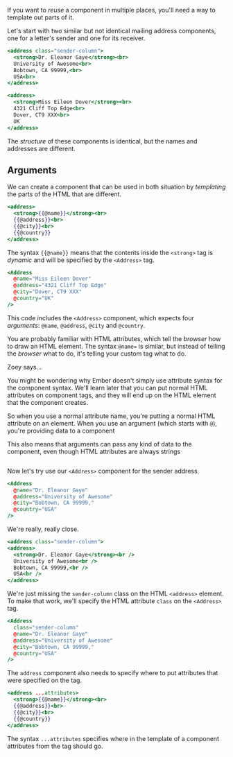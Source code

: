 If you want to _reuse_ a component in multiple places, you'll need a way to template out parts of it.

Let's start with two similar but not identical mailing address components, one for a letter's sender and one for its receiver.

```handlebars {app/components/sender-address.hbs}
<address class="sender-column">
  <strong>Dr. Eleanor Gaye</strong><br>
  University of Awesome<br>
  Bobtown, CA 99999,<br>
  USA<br>
</address>
```

```handlebars {data-filename="app/components/receiver-address.hbs"}
<address>
  <strong>Miss Eileen Dover</strong><br>
  4321 Cliff Top Edge<br>
  Dover, CT9 XXX<br>
  UK
</address>
```

The _structure_ of these components is identical, but the names and addresses are different.

## Arguments

We can create a component that can be used in both situation by _templating_ the parts of the HTML that are different.

```handlebars {app/components/address.hbs}
<address>
  <strong>{{@name}}</strong><br>
  {{@address}}<br>
  {{@city}}<br>
  {{@country}}
</address>
```

The syntax `{{@name}}` means that the contents inside the `<strong>` tag is _dynamic_ and will be specified by the `<Address>` tag.

```handlebars {app/components/receiver-address.hbs}
<Address
  @name="Miss Eileen Dover"
  @address="4321 Cliff Top Edge"
  @city="Dover, CT9 XXX"
  @country="UK"
/>
```

This code includes the `<Address>` component, which expects four _arguments_: `@name`, `@address`, `@city` and `@country`.

You are probably familiar with HTML attributes, which tell the _browser_ how to draw an HTML element. The syntax `@name=` is similar, but instead of telling the _browser_ what to do, it's telling your custom tag what to do.

<div class="cta">
  <div class="cta-note">
    <div class="cta-note-body">
      <div class="cta-note-heading">Zoey says...</div>
      <div class="cta-note-message">
        <p>You might be wondering why Ember doesn't simply use attribute syntax for the component syntax. We'll learn later that
        you can put normal HTML attributes on component tags, and they will end up on the HTML element that the component
        creates.</p>
        <p>So when you use a normal attribute name, you're putting a normal HTML attribute on an element. When you use an argument
        (which starts with <code>@</code>), you're providing data to a component</p>
        <p>This also means that arguments can pass any kind of data to the component, even though HTML attributes are always strings</p>
      </div>
    </div>
    <img src="/images/mascots/zoey.png" role="presentation" alt="">
  </div>
</div>

Now let's try use our `<Address>` component for the sender address.

```handlebars {app/components/sender-address.hbs}
<Address
  @name="Dr. Eleanor Gaye"
  @address="University of Awesome"
  @city="Bobtown, CA 99999,"
  @country="USA"
/>
```

We're really, really close.

```handlebars {data-filename="output" data-diff="-1,+2"}
<address class="sender-column">
<address>
  <strong>Dr. Eleanor Gaye</strong><br />
  University of Awesome<br />
  Bobtown, CA 99999,<br />
  USA<br />
</address>
```

We're just missing the `sender-column` class on the HTML `<address>` element. To make that work, we'll specify the HTML attribute `class` on the `<Address>` tag.

```handlebars {app/components/sender-address.hbs}
<Address
  class="sender-column"
  @name="Dr. Eleanor Gaye"
  @address="University of Awesome"
  @city="Bobtown, CA 99999,"
  @country="USA"
/>
```

The `address` component also needs to specify where to put attributes that were specified on the tag.

```handlebars {app/components/address.hbs}
<address ...attributes>
  <strong>{{@name}}</strong><br>
  {{@address}}<br>
  {{@city}}<br>
  {{@country}}
</address>
```

The syntax `...attributes` specifies where in the template of a component attributes from the tag should go.
